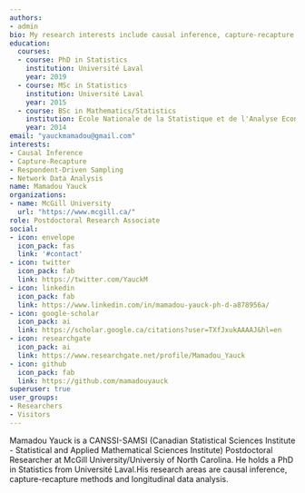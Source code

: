 ```yaml
---
authors:
- admin
bio: My research interests include causal inference, capture-recapture methods and longitudinal data analysis.
education:
  courses:
  - course: PhD in Statistics
    institution: Université Laval
    year: 2019
  - course: MSc in Statistics
    institution: Université Laval
    year: 2015
  - course: BSc in Mathematics/Statistics
    institution: Ecole Nationale de la Statistique et de l'Analyse Economique
    year: 2014
email: "yauckmamadou@gmail.com"
interests:
- Causal Inference
- Capture-Recapture
- Respondent-Driven Sampling
- Network Data Analysis
name: Mamadou Yauck
organizations:
- name: McGill University
  url: "https://www.mcgill.ca/"
role: Postdoctoral Research Associate
social:
- icon: envelope
  icon_pack: fas
  link: '#contact'
- icon: twitter
  icon_pack: fab
  link: https://twitter.com/YauckM
- icon: linkedin
  icon_pack: fab
  link: https://www.linkedin.com/in/mamadou-yauck-ph-d-a878956a/
- icon: google-scholar
  icon_pack: ai
  link: https://scholar.google.ca/citations?user=TXfJxukAAAAJ&hl=en
- icon: researchgate
  icon_pack: ai
  link: https://www.researchgate.net/profile/Mamadou_Yauck
- icon: github
  icon_pack: fab
  link: https://github.com/mamadouyauck
superuser: true
user_groups:
- Researchers
- Visitors
---
```


Mamadou Yauck is a CANSSI-SAMSI (Canadian Statistical Sciences Institute - Statistical and Applied Mathematical Sciences Institute) Postdoctoral Researcher at McGill University/Universiy of North Carolina. He holds a PhD in Statistics from Université Laval.His research areas are causal inference, capture-recapture methods and longitudinal data analysis.
